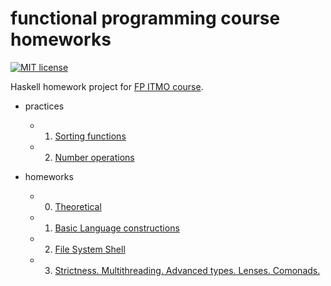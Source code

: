 # functional programming course homeworks

[![MIT license](https://img.shields.io/badge/license-MIT-blue.svg)](https://github.com/nothingelsematters/functional-programming-course/blob/master/LICENSE)

Haskell homework project for [FP ITMO course](https://github.com/jagajaga/FP-course-ITMO).

+ practices

  - 1. [Sorting functions](practice1)

  - 2. [Number operations](practice2)

+ homeworks

  - 0. [Theoretical](hw0)

  - 1. [Basic Language constructions](hw1)

  - 2. [File System Shell](hw2)

  - 3. [Strictness. Multithreading. Advanced types. Lenses. Comonads.](hw3)
